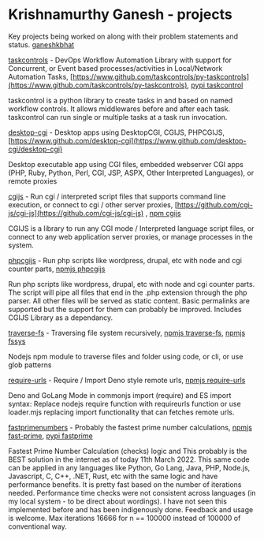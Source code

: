 # Krishnamurthy Ganesh - projects

Key projects being worked on along with their problem statements and status. [ganeshkbhat](https://www.github.com/ganeshkbhat)

[taskcontrols](https://www.github.com/taskcontrols) - DevOps Workflow Automation Library with support for Concurrent, or Event based processes/activities in Local/Network Automation Tasks, [https://www.github.com/taskcontrols/py-taskcontrols](https://www.github.com/taskcontrols/py-taskcontrols), [pypi taskcontrol](https://pypi.org/project/taskcontrol/)

taskcontrol is a python library to create tasks in and based on named workflow controls. It allows middlewares before and after each task. taskcontrol can run single or multiple tasks at a task run invocation.

[desktop-cgi](https://www.github.com/desktop-cgi) - Desktop apps using DesktopCGI, CGIJS, PHPCGIJS, [https://www.github.com/desktop-cgi](https://www.github.com/desktop-cgi/desktop-cgi)

Desktop executable app using CGI files, embedded webserver CGI apps (PHP, Ruby, Python, Perl, CGI, JSP, ASPX, Other Interpreted Languages), or remote proxies

[cgijs](https://www.github.com/cgi-js) - Run cgi / interpreted script files that supports command line execution, or connect to cgi / other server proxies, [https://github.com/cgi-js/cgi-js](https://github.com/cgi-js/cgi-js) , [npm cgijs](https://www.npmjs.com/package/cgijs)

CGIJS is a library to run any CGI mode / Interpreted language script files, or connect to any web application server proxies, or manage processes in the system.

[phpcgijs](https://github.com/cgi-js/node-php-cgi) - Run php scripts like wordpress, drupal, etc with node and cgi counter parts, [npmjs phpcgijs](https://www.npmjs.com/package/phpcgijs)

Run php scripts like wordpress, drupal, etc with node and cgi counter parts. The script will pipe all files that end in the .php extension through the php parser. All other files will be served as static content. Basic permalinks are supported but the support for them can probably be improved. Includes CGIJS Library as a dependancy.

[traverse-fs](https://github.com/traverse-fs/glob-traverse-fs) - Traversing file system recursively, [npmjs traverse-fs](https://www.npmjs.com/package/traverse-fs), [npmjs fssys](https://www.npmjs.com/package/fssys)

Nodejs npm module to traverse files and folder using code, or cli, or use glob patterns

[require-urls](https://github.com/ganeshkbhat/requireurl) - Require / Import Deno style remote urls, [npmjs require-urls](https://www.npmjs.com/package/require-urls)

Deno and GoLang Mode in commonjs import (require) and ES import syntax: Replace nodejs require function with requireurls function or use loader.mjs replacing import functionality that can fetches remote urls.

[fastprimenumbers](https://github.com/ganeshkbhat/fastprimenumbers) - Probably the fastest prime number calculations, [npmjs fast-prime](https://www.npmjs.com/package/fast-prime), [pypi fastprime]()

Fastest Prime Number Calculation (checks) logic and This probably is the BEST solution in the internet as of today 11th March 2022. This same code can be applied in any languages like Python, Go Lang, Java, PHP, Node.js, Javascript, C, C++, .NET, Rust, etc with the same logic and have performance benefits. It is pretty fast based on the number of iterations needed. Performance time checks were not consistent across languages (in my local system - to be direct about wordings). I have not seen this implemented before and has been indigenously done. Feedback and usage is welcome. Max iterations 16666 for n == 100000 instead of 100000 of conventional way.
